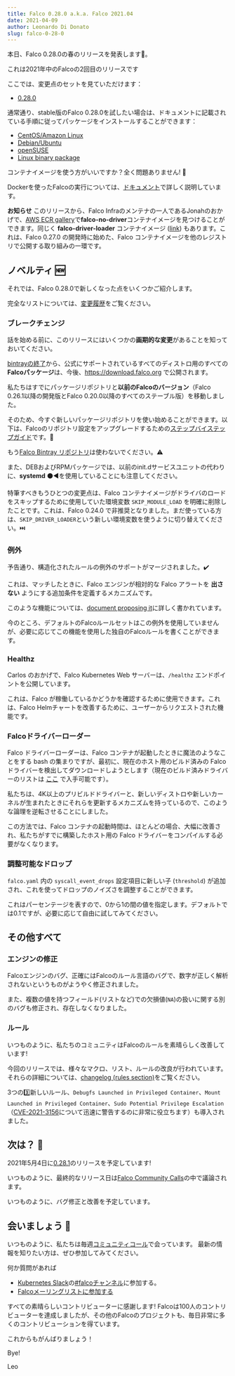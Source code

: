 ```yaml
---
title: Falco 0.28.0 a.k.a. Falco 2021.04
date: 2021-04-09
author: Leonardo Di Donato
slug: falco-0-28-0
---
```


本日、Falco 0.28.0の春のリリースを発表します🌱。

これは2021年中のFalcoの2回目のリリースです

ここでは、変更点のセットを見ていただけます：

- [0.28.0](https://github.com/falcosecurity/falco/releases/tag/0.28.0)

通常通り、stable版のFalco 0.28.0を試したい場合は、ドキュメントに記載されている手順に従ってパッケージをインストールすることができます：

- [CentOS/Amazon Linux](https://falco.org/ja/docs/getting-started/installation/#centos-rhel)
- [Debian/Ubuntu](https://falco.org/ja/docs/getting-started/installation/#debian)
- [openSUSE](https://falco.org/ja/docs/getting-started/installation/#suse)
- [Linux binary package](https://falco.org/ja/docs/getting-started/installation/#linux-binary)

コンテナイメージを使う方がいいですか？全く問題ありません! 🐳

Dockerを使ったFalcoの実行については、[ドキュメント](https://falco.org/ja/docs/getting-started/running/#docker)で詳しく説明しています。

**お知らせ** このリリースから、Falco Infraのメンテナの一人であるJonahのおかげで、[AWS ECR gallery](https://gallery.ecr.aws/falcosecurity/falco-no-driver)で**falco-no-driver**コンテナイメージを見つけることができます。同じく **falco-driver-loader** コンテナイメージ ([link](https://gallery.ecr.aws/falcosecurity/falco-driver-loader)) もあります。これは、Falco 0.27.0 の開発時に始めた、Falco コンテナイメージを他のレジストリで公開する取り組みの一環です。

## ノベルティ 🆕

それでは、Falco 0.28.0で新しくなった点をいくつかご紹介します。

完全なリストについては、[変更履歴](https://github.com/falcosecurity/falco/releases/tag/0.28.0)をご覧ください。

### ブレークチェンジ

話を始める前に、このリリースにはいくつかの**画期的な変更**があることを知っておいてください。

[bintrayの終了](https://jfrog.com/blog/into-the-sunset-bintray-jcenter-gocenter-and-chartcenter)から、公式にサポートされているすべてのディストロ用のすべての**Falcoパッケージ**は、今後、https://download.falco.org で公開されます。

私たちはすでにパッケージリポジトリと**以前のFalcoのバージョン**（Falco 0.26.1以降の開発版とFalco 0.20.0以降のすべてのステーブル版）を移動しました。

そのため、今すぐ新しいパッケージリポジトリを使い始めることができます。以下は、Falcoのリポジトリ設定をアップグレードするための[ステップバイステップガイド](https://falco.org/docs/getting-started/upgrade)です。📄

もう[Falco Bintray リポジトリ](https://dl.bintray.com/falcosecurity)は使わないでください。⚠️

また、DEBおよびRPMパッケージでは、以前のinit.dサービスユニットの代わりに、**systemd** ⚫◀️を使用していることにも注意してください。

特筆すべきもうひとつの変更点は、Falco コンテナイメージがドライバのロードをスキップするために使用していた環境変数 `SKIP_MODULE_LOAD` を明確に削除したことです。これは、Falco 0.24.0 で非推奨となりました。まだ使っている方は、`SKIP_DRIVER_LOADER`という新しい環境変数を使うように切り替えてください。⏭️

### 例外

予告通り、構造化されたルールの例外のサポートがマージされました。✔️

これは、マッチしたときに、Falco エンジンが相対的な Falco アラートを **出さない** ようにする追加条件を定義するメカニズムです。

このような機能については、[document proposing it](https://github.com/falcosecurity/falco/blob/master/proposals/20200828-structured-exception-handling.md)に詳しく書かれています。

今のところ、デフォルトのFalcoルールセットはこの例外を使用していませんが、必要に応じてこの機能を使用した独自のFalcoルールを書くことができます。

### Healthz

Carlos のおかげで、Falco Kubernetes Web サーバーは、`/healthz` エンドポイントを公開しています。

これは、Falco が稼働しているかどうかを確認するために使用できます。これは、Falco Helmチャートを改善するために、ユーザーからリクエストされた機能です。

### Falcoドライバーローダー

Falco ドライバーローダーは、Falco コンテナが起動したときに魔法のようなことをする bash の集まりですが、最初に、現在のホスト用のビルド済みの Falco ドライバーを検出してダウンロードしようとします（現在のビルド済みドライバーのリストは [ここ](https://download.falco.org/?prefix=driver/) で入手可能です）。

私たちは、4K以上のプリビルドドライバーと、新しいディストロや新しいカーネルが生まれたときにそれらを更新するメカニズムを持っているので、このような論理を逆転させることにしました。

この方法では、Falco コンテナの起動時間は、ほとんどの場合、大幅に改善され、私たちがすでに構築したホスト用の Falco ドライバーをコンパイルする必要がなくなります。

### 調整可能なドロップ

`falco.yaml` 内の `syscall_event_drops` 設定項目に新しい子 (`threshold`) が追加され、これを使ってドロップのノイズさを調整することができます。

これはパーセンテージを表すので、0から1の間の値を指定します。デフォルトでは0.1ですが、必要に応じて自由に試してみてください。

## その他すべて

### エンジンの修正

Falcoエンジンのバグ、正確にはFalcoのルール言語のバグで、数字が正しく解析されないというものがようやく修正されました。

また、複数の値を持つフィールド(リストなど)での欠損値(`NA`)の扱いに関する別のバグも修正され、存在しなくなりました。

### ルール

いつものように、私たちのコミュニティはFalcoのルールを素晴らしく改善しています!

今回のリリースでは、様々なマクロ、リスト、ルールの改良が行われています。それらの詳細については、[changelog (rules section)](https://github.com/falcosecurity/falco/releases/tag/0.28.0)をご覧ください。

3つの3️⃣新しいルール、`Debugfs Launched in Privileged Container`、`Mount Launched in Privileged Container`、`Sudo Potential Privilege Escalation`（[CVE-2021-3156](https://cve.mitre.org/cgi-bin/cvename.cgi?name=CVE-2021-3156)について迅速に警告するのに非常に役立ちます）も導入されました。

## 次は？ 🔮

2021年5月4日に[0.28.1](https://github.com/falcosecurity/falco/milestone/18)のリリースを予定しています!

いつものように、最終的なリリース日は[Falco Community Calls](https://github.com/falcosecurity/community)の中で議論されます。

いつものように、バグ修正と改善を予定しています。

## 会いましょう 🤝

いつものように、私たちは毎週[コミュニティコール](https://github.com/falcosecurity/community)で会っています。
最新の情報を知りたい方は、ぜひ参加してみてください。

何か質問があれば

- [Kubernetes Slack](https://slack.k8s.io)の[#falcoチャンネル](https://kubernetes.slack.com/messages/falco)に参加する。
- [Falcoメーリングリストに参加する](https://lists.cncf.io/g/cncf-falco-dev)

すべての素晴らしいコントリビューターに感謝します! Falcoは100人のコントリビューターを達成しましたが、その他のFalcoのプロジェクトも、毎日非常に多くのコントリビューションを得ています。

これからもがんばりましょう！

Bye!

Leo
